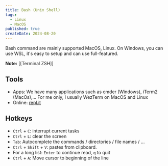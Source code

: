 ```yaml
---
title: Bash (Unix Shell)
tags:
  - Linux
  - MacOS
published: true
createDate: 2024-08-20
---
```


Bash command are mainly supported MacOS, Linux. On Windows, you can use WSL, it's easy to setup and can use full-featured.

**Note:** [[Terminal ZSH]]
## Tools
- Apps: We have many applications such as cmder (Windows), iTerm2 (MacOs),... For me only, I usually WezTerm on MacOS and Linux
- Online: [repl.it](https://repl.it/languages/bash)
## Hotkeys
- `Ctrl` + `C`: interrupt current tasks
- `Ctrl` + `L`: clear the screen
- `Tab`: Autocomplete the commands / directories / file names / ...
- `Ctrl` + `Shift` + `V`: pastes from clipboard.
- For a long list: `Enter` to continue read, `q` to quit
- `Ctrl` + `A`: Move cursor to beginning of the line
## 